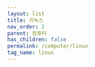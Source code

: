 ```yaml
---
layout: list
title: 리눅스
nav_order: 2
parent: 컴퓨터
has_children: false
permalink: /computer/linux
tag_name: linux
---
```

